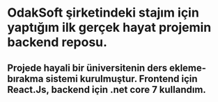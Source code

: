 # OdakSoft şirketindeki stajım için yaptığım ilk gerçek hayat projemin backend reposu.
## Projede hayali bir üniversitenin ders ekleme-bırakma sistemi kurulmuştur. Frontend için React.Js, backend için .net core 7 kullandım.
